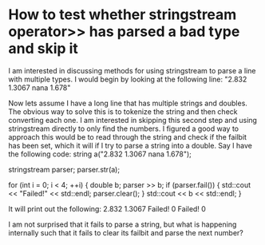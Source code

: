 
# How to test whether stringstream operator>> has parsed a bad type and skip it

I am interested in discussing methods for using stringstream to parse a line with multiple types. I would begin by looking at the following line:
"2.832 1.3067 nana 1.678"

Now lets assume I have a long line that has multiple strings and doubles. The obvious way to solve this is to tokenize the string and then check converting each one. I am interested in skipping this second step and using stringstream directly to only find the numbers. 
I figured a good way to approach this would be to read through the string and check if the failbit has been set, which it will if I try to parse a string into a double. 
Say I have the following code:
string a("2.832 1.3067 nana 1.678");

 stringstream parser;
 parser.str(a);

 for (int i = 0; i < 4; ++i)
 {
     double b;
     parser >> b;
     if (parser.fail())
     {
         std::cout << "Failed!" << std::endl;
         parser.clear();
     }
     std::cout << b << std::endl;
 }

It will print out the following: 
2.832
1.3067
Failed!
0
Failed!
0

I am not surprised that it fails to parse a string, but what is happening internally such that it fails to clear its failbit and parse the next number?

        